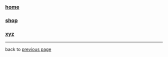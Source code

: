 <link href="../css/dark_theme.css" rel="stylesheet" />

### [home](./home.md)  
### [shop](./wood.md)  
### [xyz](https://github.com/ddaaggeett/xyz)  
___

back to [previous page](../../README.md)
